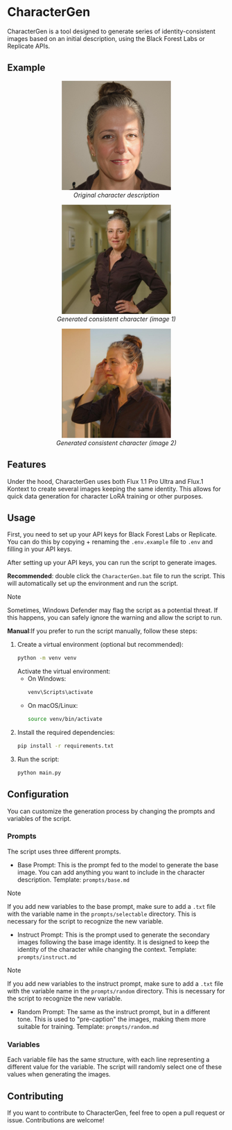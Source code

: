# CharacterGen
CharacterGen is a tool designed to generate series of identity-consistent images based on an initial description, using the Black Forest Labs or Replicate APIs.

## Example
<p align="center">
  <img src="assets/base.png" alt="Base Image" width="50%"/>
  <br/>
  <em>Original character description</em>
</p>

<p align="center">
  <img src="assets/image_1.png" alt="Generated Image 1" width="50%"/>
  <br/>
  <em>Generated consistent character (image 1)</em>
</p>

<p align="center">
  <img src="assets/image_2.png" alt="Generated Image 2" width="50%"/>
  <br/>
  <em>Generated consistent character (image 2)</em>
</p>

## Features
Under the hood, CharacterGen uses both Flux 1.1 Pro Ultra and Flux.1 Kontext to create several images keeping the same identity. This allows for quick data generation for character LoRA training or other purposes.

## Usage
First, you need to set up your API keys for Black Forest Labs or Replicate. You can do this by copying + renaming the `.env.example` file to `.env` and filling in your API keys.

After setting up your API keys, you can run the script to generate images.

**Recommended**: double click the `CharacterGen.bat` file to run the script. This will automatically set up the environment and run the script.
> [!NOTE]
> Sometimes, Windows Defender may flag the script as a potential threat. If this happens, you can safely ignore the warning and allow the script to run.

**Manual**:If you prefer to run the script manually, follow these steps:
1. Create a virtual environment (optional but recommended):
   ```bash
   python -m venv venv
   ```
   Activate the virtual environment:
   - On Windows:
     ```bash
     venv\Scripts\activate
     ```
   - On macOS/Linux:
     ```bash
     source venv/bin/activate
     ```
2. Install the required dependencies:
   ```bash
   pip install -r requirements.txt
   ```
3. Run the script:
    ```bash
    python main.py
    ```

## Configuration
You can customize the generation process by changing the prompts and variables of the script.
### Prompts
The script uses three different prompts.
- Base Prompt: This is the prompt fed to the model to generate the base image. You can add anything you want to include in the character description.
Template: `prompts/base.md`
> [!NOTE]
> If you add new variables to the base prompt, make sure to add a `.txt` file with the variable name in the `prompts/selectable` directory. This is necessary for the script to recognize the new variable.
- Instruct Prompt: This is the prompt used to generate the secondary images following the base image identity. It is designed to keep the identity of the character while changing the context.
Template: `prompts/instruct.md`
> [!NOTE]
> If you add new variables to the instruct prompt, make sure to add a `.txt` file with the variable name in the `prompts/random` directory. This is necessary for the script to recognize the new variable.
- Random Prompt: The same as the instruct prompt, but in a different tone. This is used to "pre-caption" the images, making them more suitable for training.
Template: `prompts/random.md`

### Variables
Each variable file has the same structure, with each line representing a different value for the variable. The script will randomly select one of these values when generating the images.

## Contributing
If you want to contribute to CharacterGen, feel free to open a pull request or issue. Contributions are welcome!